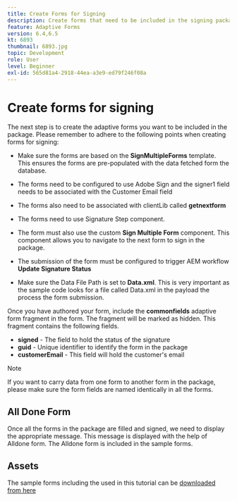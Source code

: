 ```yaml
---
title: Create Forms for Signing
description: Create forms that need to be included in the signing package.
feature: Adaptive Forms
version: 6.4,6.5
kt: 6893
thumbnail: 6893.jpg
topic: Development
role: User
level: Beginner
exl-id: 565d81a4-2918-44ea-a3e9-ed79f246f08a
---
```

# Create forms for signing

The next step is to create the adaptive forms you want to be included in the package. Please remember to adhere to the following points when creating forms for signing:

* Make sure the forms are based on the **SignMultipleForms** template. This ensures the forms are pre-populated with the data fetched form the database.

* The forms need to be configured to use Adobe Sign and the signer1 field needs to be associated with the Customer Email field
* The forms also need to be associated with clientLib called **getnextform**
* The forms need to use Signature Step component.
* The form must also use the custom **Sign Multiple Form** component. This component allows you to navigate to the next form to sign in the package.
* The submission of the form must be configured to trigger AEM workflow **Update Signature Status**
* Make sure the Data File Path is set to **Data.xml**. This is very important as the sample code looks for a file called Data.xml in the payload the process the form submission.

Once you have authored your form, include the **commonfields** adaptive form fragment in the form. The fragment will be marked as hidden. This fragment contains the following fields.

* **signed** - The field to hold the status of the signature
* **guid** - Unique identifier to identify the form in the package
* **customerEmail** - This field will hold the customer's email



>[!NOTE]
>If you want to carry data from one form to another form in the package, please make sure the form fields are named identically in all the forms.

## All Done Form

Once all the forms in the package are filled and signed, we need to display the appropriate message. This message is displayed with the help of Alldone form. The Alldone form is included in the sample forms.

## Assets

The sample forms including the  used in this tutorial can be [downloaded from here](assets/forms-for-signing.zip)
